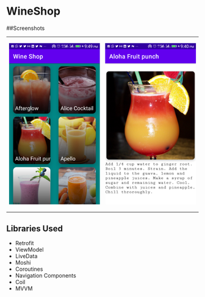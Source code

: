# WineShop



##Screenshots
<table>
  <tr>
  
 <td>
     
  ![HomeScreen](https://github.com/peculiaruc/WineShop/blob/master/screenshops/device-2021-05-28-214922.png) 
         
 </td>
   
  <td>
   
  ![DetailScreen](https://github.com/peculiaruc/WineShop/blob/master/screenshops/device-2021-05-28-214021.png) 
       
 </td>
 
 </tr>
</table>

## Libraries Used

* Retrofit
* ViewModel
* LiveData
* Moshi
* Coroutines
* Navigation Components
* Coil
* MVVM